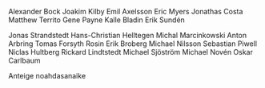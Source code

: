 Alexander Bock
Joakim Kilby
Emil Axelsson
Eric Myers
Jonathas Costa
Matthew Territo
Gene Payne
Kalle Bladin
Erik Sundén

Jonas Strandstedt
Hans-Christian Helltegen
Michal Marcinkowski
Anton Arbring
Tomas Forsyth Rosin
Erik Broberg
Michael Nilsson
Sebastian Piwell
Niclas Hultberg
Rickard Lindtstedt
Michael Sjöström
Michael Novén
Oskar Carlbaum

Anteige
noahdasanaike
